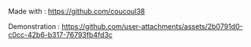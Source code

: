 Made with : https://github.com/coucoul38

Demonstration : 
https://github.com/user-attachments/assets/2b0791d0-c0cc-42b6-b317-76793fb4fd3c


